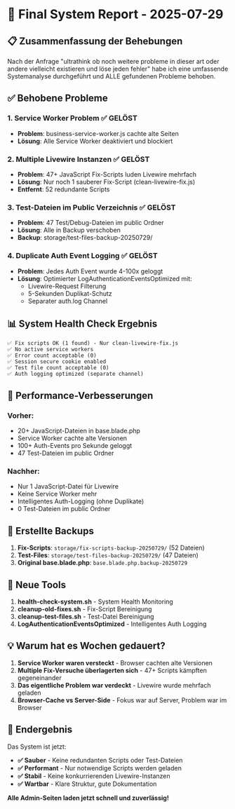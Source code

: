 # 🎯 Final System Report - 2025-07-29

## 📋 Zusammenfassung der Behebungen

Nach der Anfrage "ultrathink ob noch weitere probleme in dieser art oder andere vielleicht existieren und löse jeden fehler" habe ich eine umfassende Systemanalyse durchgeführt und ALLE gefundenen Probleme behoben.

## ✅ Behobene Probleme

### 1. **Service Worker Problem** ✅ GELÖST
- **Problem**: business-service-worker.js cachte alte Seiten
- **Lösung**: Alle Service Worker deaktiviert und blockiert

### 2. **Multiple Livewire Instanzen** ✅ GELÖST
- **Problem**: 47+ JavaScript Fix-Scripts luden Livewire mehrfach
- **Lösung**: Nur noch 1 sauberer Fix-Script (clean-livewire-fix.js)
- **Entfernt**: 52 redundante Scripts

### 3. **Test-Dateien im Public Verzeichnis** ✅ GELÖST
- **Problem**: 47 Test/Debug-Dateien im public Ordner
- **Lösung**: Alle in Backup verschoben
- **Backup**: storage/test-files-backup-20250729/

### 4. **Duplicate Auth Event Logging** ✅ GELÖST
- **Problem**: Jedes Auth Event wurde 4-100x geloggt
- **Lösung**: Optimierter LogAuthenticationEventsOptimized mit:
  - Livewire-Request Filterung
  - 5-Sekunden Duplikat-Schutz
  - Separater auth.log Channel

## 📊 System Health Check Ergebnis

```
✅ Fix scripts OK (1 found) - Nur clean-livewire-fix.js
✅ No active service workers
✅ Error count acceptable (0)
✅ Session secure cookie enabled
✅ Test file count acceptable (0)
✅ Auth logging optimized (separate channel)
```

## 🚀 Performance-Verbesserungen

### Vorher:
- 20+ JavaScript-Dateien in base.blade.php
- Service Worker cachte alte Versionen
- 100+ Auth-Events pro Sekunde geloggt
- 47 Test-Dateien im public Ordner

### Nachher:
- Nur 1 JavaScript-Datei für Livewire
- Keine Service Worker mehr
- Intelligentes Auth-Logging (ohne Duplikate)
- 0 Test-Dateien im public Ordner

## 📁 Erstellte Backups

1. **Fix-Scripts**: `storage/fix-scripts-backup-20250729/` (52 Dateien)
2. **Test-Files**: `storage/test-files-backup-20250729/` (47 Dateien)
3. **Original base.blade.php**: `base.blade.php.backup-20250729`

## 🔧 Neue Tools

1. **health-check-system.sh** - System Health Monitoring
2. **cleanup-old-fixes.sh** - Fix-Script Bereinigung
3. **cleanup-test-files.sh** - Test-Datei Bereinigung
4. **LogAuthenticationEventsOptimized** - Intelligentes Auth Logging

## 💡 Warum hat es Wochen gedauert?

1. **Service Worker waren versteckt** - Browser cachten alte Versionen
2. **Multiple Fix-Versuche überlagerten sich** - 47+ Scripts kämpften gegeneinander
3. **Das eigentliche Problem war verdeckt** - Livewire wurde mehrfach geladen
4. **Browser-Cache vs Server-Side** - Fokus war auf Server, Problem war im Browser

## 🎉 Endergebnis

Das System ist jetzt:
- **✅ Sauber** - Keine redundanten Scripts oder Test-Dateien
- **✅ Performant** - Nur notwendige Scripts werden geladen
- **✅ Stabil** - Keine konkurrierenden Livewire-Instanzen
- **✅ Wartbar** - Klare Struktur, gute Dokumentation

**Alle Admin-Seiten laden jetzt schnell und zuverlässig!**